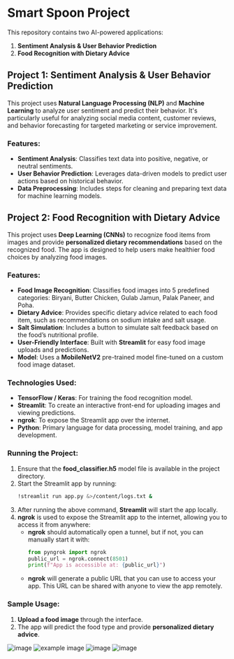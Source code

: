 # Smart Spoon Project

This repository contains two AI-powered applications:

1. **Sentiment Analysis & User Behavior Prediction**
2. **Food Recognition with Dietary Advice**

## Project 1: Sentiment Analysis & User Behavior Prediction

This project uses **Natural Language Processing (NLP)** and **Machine Learning** to analyze user sentiment and predict their behavior. It's particularly useful for analyzing social media content, customer reviews, and behavior forecasting for targeted marketing or service improvement.

### Features:
- **Sentiment Analysis**: Classifies text data into positive, negative, or neutral sentiments.
- **User Behavior Prediction**: Leverages data-driven models to predict user actions based on historical behavior.
- **Data Preprocessing**: Includes steps for cleaning and preparing text data for machine learning models.


## Project 2: Food Recognition with Dietary Advice

This project uses **Deep Learning (CNNs)** to recognize food items from images and provide **personalized dietary recommendations** based on the recognized food. The app is designed to help users make healthier food choices by analyzing food images.

### Features:
- **Food Image Recognition**: Classifies food images into 5 predefined categories: Biryani, Butter Chicken, Gulab Jamun, Palak Paneer, and Poha.
- **Dietary Advice**: Provides specific dietary advice related to each food item, such as recommendations on sodium intake and salt usage.
- **Salt Simulation**: Includes a button to simulate salt feedback based on the food’s nutritional profile.
- **User-Friendly Interface**: Built with **Streamlit** for easy food image uploads and predictions.
- **Model**: Uses a **MobileNetV2** pre-trained model fine-tuned on a custom food image dataset.

### Technologies Used:
- **TensorFlow / Keras**: For training the food recognition model.
- **Streamlit**: To create an interactive front-end for uploading images and viewing predictions.
- **ngrok**: To expose the Streamlit app over the internet.
- **Python**: Primary language for data processing, model training, and app development.

### Running the Project:
1. Ensure that the **food_classifier.h5** model file is available in the project directory.
2.  Start the Streamlit app by running:
    ```bash
    !streamlit run app.py &>/content/logs.txt & 
    ```
3. After running the above command, **Streamlit** will start the app locally.
4. **ngrok** is used to expose the Streamlit app to the internet, allowing you to access it from anywhere:
    - **ngrok** should automatically open a tunnel, but if not, you can manually start it with:
      ```python
      from pyngrok import ngrok
      public_url = ngrok.connect(8501)
      print(f"App is accessible at: {public_url}")
      ```
    - **ngrok** will generate a public URL that you can use to access your app. This URL can be shared with anyone to view the app remotely.

### Sample Usage:
1. **Upload a food image** through the interface.
2. The app will predict the food type and provide **personalized dietary advice**.

   
![image](https://github.com/user-attachments/assets/bbb87840-ea29-4671-bea8-ebf9a31c0fe8)
![example image](https://github.com/user-attachments/assets/002023b4-4d0b-44f9-843d-6ebf793505d4)
![image](https://github.com/user-attachments/assets/598a03e6-83d3-4b88-98ef-2eb0acdd6b86)
![image](https://github.com/user-attachments/assets/5f9b077b-32b4-46fc-8faf-53aaf8327e09)




